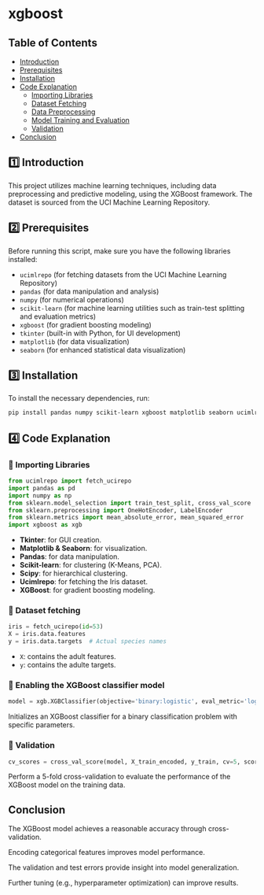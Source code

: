 # xgboost

## Table of Contents
- [Introduction](#introduction)
- [Prerequisites](#prerequisites)
- [Installation](#installation)
- [Code Explanation](#code-explanation)
  - [Importing Libraries](#importing-libraries)
  - [Dataset Fetching](#dataset-fetching)
  - [Data Preprocessing](#data-processing)
  - [Model Training and Evaluation](#mode)
  - [Validation](#validation)
- [Conclusion](#conclusion)

## 1️⃣ Introduction
<a name="introduction"></a>
This project utilizes machine learning techniques, including data preprocessing and predictive modeling, using the XGBoost framework. The dataset is sourced from the UCI Machine Learning Repository.

## 2️⃣ Prerequisites
<a name="prerequisites"></a>
Before running this script, make sure you have the following libraries installed:

- `ucimlrepo` (for fetching datasets from the UCI Machine Learning Repository)
- `pandas` (for data manipulation and analysis)
- `numpy` (for numerical operations)
- `scikit-learn` (for machine learning utilities such as train-test splitting and evaluation metrics)
- `xgboost` (for gradient boosting modeling)
- `tkinter` (built-in with Python, for UI development)
- `matplotlib` (for data visualization)
- `seaborn` (for enhanced statistical data visualization)

## 3️⃣ Installation
<a name="installation"></a>
To install the necessary dependencies, run:

```sh
pip install pandas numpy scikit-learn xgboost matplotlib seaborn ucimlrepo
```

## 4️⃣ Code Explanation
<a name="code-explanation"></a>
### 🔹 Importing Libraries
<a name="importing-libraries"></a>
```python
from ucimlrepo import fetch_ucirepo
import pandas as pd
import numpy as np
from sklearn.model_selection import train_test_split, cross_val_score
from sklearn.preprocessing import OneHotEncoder, LabelEncoder
from sklearn.metrics import mean_absolute_error, mean_squared_error
import xgboost as xgb
```

- **Tkinter**: for GUI creation.
- **Matplotlib & Seaborn**: for visualization.
- **Pandas**: for data manipulation.
- **Scikit-learn**: for clustering (K-Means, PCA).
- **Scipy**: for hierarchical clustering.
- **Ucimlrepo**: for fetching the Iris dataset.
- **XGBoost**: for gradient boosting modeling.

### 🔹 Dataset fetching
<a name="dataset-fetching"></a>
```python
iris = fetch_ucirepo(id=53)
X = iris.data.features
y = iris.data.targets  # Actual species names
```
- `X`: contains the adult features.
- `y`: contains the adulte targets.

### 🔹 Enabling the XGBoost classifier model 
<a name="model"></a>
```python
model = xgb.XGBClassifier(objective='binary:logistic', eval_metric='logloss')
```
Initializes an XGBoost classifier for a binary classification problem with specific parameters.

### 🔹 Validation
<a name="validation"></a>
```python
cv_scores = cross_val_score(model, X_train_encoded, y_train, cv=5, scoring='accuracy')  # 5-fold cross-validation
```
Perform a 5-fold cross-validation to evaluate the performance of the XGBoost model on the training data.

## Conclusion
<a name="conclusion"></a>
The XGBoost model achieves a reasonable accuracy through cross-validation.

Encoding categorical features improves model performance.

The validation and test errors provide insight into model generalization.

Further tuning (e.g., hyperparameter optimization) can improve results.
